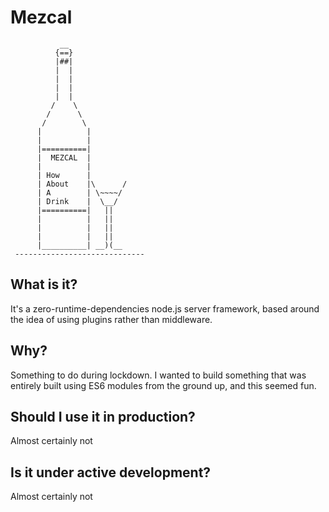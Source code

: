 # Mezcal
               __
              {==}
              |##|
              |  |
              |  |
              |  |
              |  |
             /    \
            /      \
           /        \
          |          |
          |          |
          |==========|
          |  MEZCAL  |
          |          |
          | How      |
          | About    |\      /
          | A        | \~~~~/
          | Drink    |  \__/
          |==========|   ||
          |          |   ||
          |          |   ||
          |          |   ||
          |__________| __)(__
     -----------------------------

## What is it?

It's a zero-runtime-dependencies node.js server framework, based around the idea of using plugins rather than middleware.

## Why?

Something to do during lockdown. I wanted to build something that was entirely built using ES6 modules from the ground up, and this seemed fun.

## Should I use it in production?

Almost certainly not

## Is it under active development?

Almost certainly not
